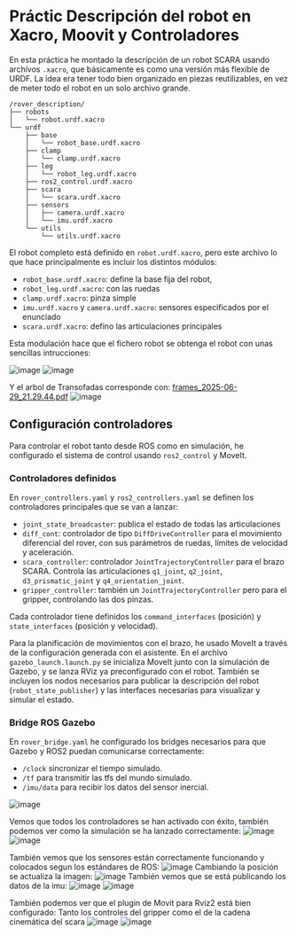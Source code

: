# Práctic Descripción del robot en Xacro, Moovit y Controladores
En esta práctica he montado la descripción de un robot SCARA usando archivos `.xacro`, que básicamente es como una versión más flexible de URDF. 
La idea era tener todo bien organizado en piezas reutilizables, en vez de meter todo el robot en un solo archivo grande.
```
/rover_description/
├── robots
│   └── robot.urdf.xacro
└── urdf
    ├── base
    │   └── robot_base.urdf.xacro
    ├── clamp
    │   └── clamp.urdf.xacro
    ├── leg
    │   └── robot_leg.urdf.xacro
    ├── ros2_control.urdf.xacro
    ├── scara
    │   └── scara.urdf.xacro
    ├── sensors
    │   ├── camera.urdf.xacro
    │   └── imu.urdf.xacro
    └── utils
        └── utils.urdf.xacro
```
El robot completo está definido en `robot.urdf.xacro`, pero este archivo lo que hace principalmente es incluir los distintos módulos:
- `robot_base.urdf.xacro`: define la base fija del robot,
- `robot_leg.urdf.xacro`: con las ruedas
- `clamp.urdf.xacro`: pinza simple
- `imu.urdf.xacro` y `camera.urdf.xacro`: sensores especificados por el enunciado
- `scara.urdf.xacro`: defino las articulaciones principales

Esta modulación hace que el fichero robot se obtenga el robot con unas sencillas intrucciones:

![image](https://github.com/user-attachments/assets/02a38ddd-78be-464e-9e65-2b64db42d9e8)
![image](https://github.com/user-attachments/assets/1e5dd128-a40f-4986-b2e7-f4aa28b210b3)

Y el arbol de Transofadas corresponde con:
[frames_2025-06-29_21.29.44.pdf](https://github.com/user-attachments/files/20975599/frames_2025-06-29_21.29.44.pdf)
![image](https://github.com/user-attachments/assets/92085488-9e62-4b22-a074-a29df989b5eb)

## Configuración controladores
Para controlar el robot tanto desde ROS como en simulación, he configurado el sistema de control usando `ros2_control` y MoveIt.
### Controladores definidos
En `rover_controllers.yaml` y `ros2_controllers.yaml` se definen los controladores principales que se van a lanzar:

- `joint_state_broadcaster`: publica el estado de todas las articulaciones
- `diff_cont`: controlador de tipo `DiffDriveController` para el movimiento diferencial del rover, con sus parámetros de ruedas, límites de velocidad y aceleración.
- `scara_controller`: controlador `JointTrajectoryController` para el brazo SCARA. Controla las articulaciones `q1_joint`, `q2_joint`, `d3_prismatic_joint` y `q4_orientation_joint`.
- `gripper_controller`: también un `JointTrajectoryController` pero para el gripper, controlando las dos pinzas.

Cada controlador tiene definidos los `command_interfaces` (posición) y `state_interfaces` (posición y velocidad).

Para la planificación de movimientos con el brazo, he usado MoveIt a través de la configuración generada con el asistente. 
En el archivo `gazebo_launch.launch.py` se inicializa MoveIt junto con la simulación de Gazebo, y se lanza RViz ya preconfigurado con el robot.
También se incluyen los nodos necesarios para publicar la descripción del robot (`robot_state_publisher`) y las interfaces necesarias para visualizar y simular el estado.

### Bridge ROS Gazebo
En `rover_bridge.yaml` he configurado los bridges necesarios para que Gazebo y ROS2 puedan comunicarse correctamente:
- `/clock` sincronizar el tiempo simulado. 
- `/tf` para transmitir las tfs del mundo simulado.
- `/imu/data` para recibir los datos del sensor inercial.

![image](https://github.com/user-attachments/assets/91406c5b-d0ed-4b73-abd3-9b83d22da3f4)

Vemos que todos los controladores se han activado con éxito, también podemos ver como la simulación se ha lanzado correctamente:
![image](https://github.com/user-attachments/assets/62a71097-f00d-4b3c-9024-75adb944018e)
![image](https://github.com/user-attachments/assets/b7e495c3-e832-4627-ba42-8fafb076b84e)

También vemos que los sensores están correctamente funcionando y colocados segun los estándares de ROS:
![image](https://github.com/user-attachments/assets/1fbf28b4-57d3-437f-93f3-e64f99263dce)
Cambiando la posición se actualiza la imagen:
![image](https://github.com/user-attachments/assets/d33209f4-522c-4895-aa7a-ae3855b3a804)
También vemos que se está publicando los datos de la imu:
![image](https://github.com/user-attachments/assets/9e035256-16fa-484c-a1b4-7fdcdfa0d66a)
![image](https://github.com/user-attachments/assets/8f11d866-4c15-4ad3-b24d-651d9ce5b7cb)

También podemos ver que el plugin de Movit para Rviz2 está bien configurado:
Tanto los controles del gripper como el de la cadena cinemática del scara
![image](https://github.com/user-attachments/assets/eeeb0d38-f689-4205-8410-1c3f43344be8)
![image](https://github.com/user-attachments/assets/da31e1cf-d869-404c-8018-7c6c4c521705)


